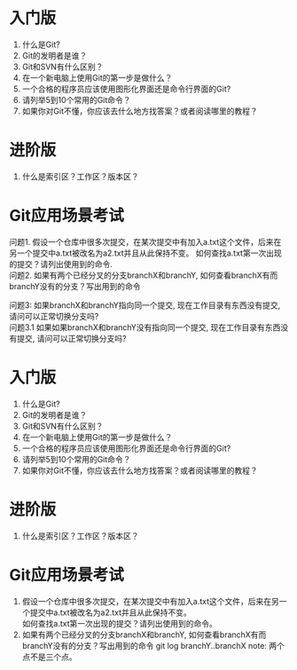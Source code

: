 

# 入门版
1. 什么是Git?
2. Git的发明者是谁？
3. Git和SVN有什么区别？
4. 在一个新电脑上使用Git的第一步是做什么？
5. 一个合格的程序员应该使用图形化界面还是命令行界面的Git?
6. 请列举5到10个常用的Git命令？
7. 如果你对Git不懂，你应该去什么地方找答案？或者阅读哪里的教程？

# 进阶版
1. 什么是索引区？工作区？版本区？

# Git应用场景考试
问题1. 假设一个仓库中很多次提交，在某次提交中有加入a.txt这个文件，后来在另一个提交中a.txt被改名为a2.txt并且从此保持不变。  如何查找a.txt第一次出现的提交？请列出使用到的命令.   
问题2. 如果有两个已经分叉的分支branchX和branchY, 如何查看branchX有而branchY没有的分支？写出用到的命令

问题3: 如果branchX和branchY指向同一个提交, 现在工作目录有东西没有提交, 请问可以正常切换分支吗?  
问题3.1 如果如果branchX和branchY没有指向同一个提交, 现在工作目录有东西没有提交, 请问可以正常切换分支吗?  







# 入门版

1. 什么是Git?
2. Git的发明者是谁？
3. Git和SVN有什么区别？
4. 在一个新电脑上使用Git的第一步是做什么？
5. 一个合格的程序员应该使用图形化界面还是命令行界面的Git?
6. 请列举5到10个常用的Git命令？
7. 如果你对Git不懂，你应该去什么地方找答案？或者阅读哪里的教程？

# 进阶版

1. 什么是索引区？工作区？版本区？

# Git应用场景考试

1. 假设一个仓库中很多次提交，在某次提交中有加入a.txt这个文件，后来在另一个提交中a.txt被改名为a2.txt并且从此保持不变。  
   如何查找a.txt第一次出现的提交？请列出使用到的命令。
2. 如果有两个已经分叉的分支branchX和branchY, 如何查看branchX有而branchY没有的分支？写出用到的命令
   git log branchY..branchX
   note: 两个点不是三个点。

